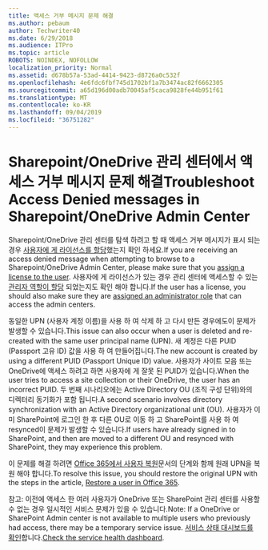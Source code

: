 ```yaml
---
title: 액세스 거부 메시지 문제 해결
ms.author: pebaum
author: Techwriter40
ms.date: 6/29/2018
ms.audience: ITPro
ms.topic: article
ROBOTS: NOINDEX, NOFOLLOW
localization_priority: Normal
ms.assetid: d678b57a-53ad-4414-9423-d8726a0c532f
ms.openlocfilehash: 4e6fdc6fbf745d1702bf1a7b3474ac82f6662305
ms.sourcegitcommit: a65d196d00adb70045af5caca9828fe44b951f61
ms.translationtype: MT
ms.contentlocale: ko-KR
ms.lasthandoff: 09/04/2019
ms.locfileid: "36751282"
---
```

# <a name="troubleshoot-access-denied-messages-in-sharepointonedrive-admin-center"></a><span data-ttu-id="56c77-102">Sharepoint/OneDrive 관리 센터에서 액세스 거부 메시지 문제 해결</span><span class="sxs-lookup"><span data-stu-id="56c77-102">Troubleshoot Access Denied messages in Sharepoint/OneDrive Admin Center</span></span>

<span data-ttu-id="56c77-103">Sharepoint/OneDrive 관리 센터를 탐색 하려고 할 때 액세스 거부 메시지가 표시 되는 경우 [사용자에 게 라이선스를 할당](https://docs.microsoft.com/office365/admin/subscriptions-and-billing/assign-licenses-to-users?view=o365-worldwide&amp;tabs=One)했는지 확인 하세요.</span><span class="sxs-lookup"><span data-stu-id="56c77-103">If you are receiving an access denied message when attempting to browse to a Sharepoint/OneDrive Admin Center, please make sure that you [assign a license to the user](https://docs.microsoft.com/office365/admin/subscriptions-and-billing/assign-licenses-to-users?view=o365-worldwide&amp;tabs=One).</span></span> <span data-ttu-id="56c77-104">사용자에 게 라이선스가 있는 경우 관리 센터에 액세스할 수 있는 [관리자 역할이 할당](https://docs.microsoft.com/office365/admin/add-users/about-admin-roles?view=o365-worldwide) 되었는지도 확인 해야 합니다.</span><span class="sxs-lookup"><span data-stu-id="56c77-104">If the user has a license, you should also make sure they are [assigned an administrator role](https://docs.microsoft.com/office365/admin/add-users/about-admin-roles?view=o365-worldwide) that can access the admin centers.</span></span>

<span data-ttu-id="56c77-105">동일한 UPN (사용자 계정 이름)을 사용 하 여 삭제 하 고 다시 만든 경우에도이 문제가 발생할 수 있습니다.</span><span class="sxs-lookup"><span data-stu-id="56c77-105">This issue can also occur when a user is deleted and re-created with the same user principal name (UPN).</span></span> <span data-ttu-id="56c77-106">새 계정은 다른 PUID (Passport 고유 ID) 값을 사용 하 여 만들어집니다.</span><span class="sxs-lookup"><span data-stu-id="56c77-106">The new account is created by using a different PUID (Passport Unique ID) value.</span></span> <span data-ttu-id="56c77-107">사용자가 사이트 모음 또는 OneDrive에 액세스 하려고 하면 사용자에 게 잘못 된 PUID가 있습니다.</span><span class="sxs-lookup"><span data-stu-id="56c77-107">When the user tries to access a site collection or their OneDrive, the user has an incorrect PUID.</span></span> <span data-ttu-id="56c77-108">두 번째 시나리오에는 Active Directory OU (조직 구성 단위)와의 디렉터리 동기화가 포함 됩니다.</span><span class="sxs-lookup"><span data-stu-id="56c77-108">A second scenario involves directory synchronization with an Active Directory organizational unit (OU).</span></span> <span data-ttu-id="56c77-109">사용자가 이미 SharePoint에 로그인 한 후 다른 OU로 이동 하 고 SharePoint를 사용 하 여 resynced이 문제가 발생할 수 있습니다.</span><span class="sxs-lookup"><span data-stu-id="56c77-109">If users have already signed in to SharePoint, and then are moved to a different OU and resynced with SharePoint, they may experience this problem.</span></span>

<span data-ttu-id="56c77-110">이 문제를 해결 하려면 [Office 365에서 사용자 복원](https://docs.microsoft.com/office365/admin/add-users/restore-user?view=o365-worldwide)문서의 단계와 함께 원래 UPN을 복원 해야 합니다.</span><span class="sxs-lookup"><span data-stu-id="56c77-110">To resolve this issue, you should restore the original UPN with the steps in the article, [Restore a user in Office 365](https://docs.microsoft.com/office365/admin/add-users/restore-user?view=o365-worldwide).</span></span>

<span data-ttu-id="56c77-111">참고: 이전에 액세스 한 여러 사용자가 OneDrive 또는 SharePoint 관리 센터를 사용할 수 없는 경우 일시적인 서비스 문제가 있을 수 있습니다.</span><span class="sxs-lookup"><span data-stu-id="56c77-111">Note: If a OneDrive or SharePoint Admin center is not available to multiple users who previously had access, there may be a temporary service issue.</span></span>  <span data-ttu-id="56c77-112">[서비스 상태 대시보드를 확인](https://portal.office.com/adminportal/home#/servicehealth)합니다.</span><span class="sxs-lookup"><span data-stu-id="56c77-112">[Check the service health dashboard](https://portal.office.com/adminportal/home#/servicehealth).</span></span>


